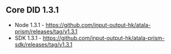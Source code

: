 ## Core DID 1.3.1

* Node 1.3.1 - https://github.com/input-output-hk/atala-prism/releases/tag/v1.3.1
* SDK 1.3.1 - https://github.com/input-output-hk/atala-prism-sdk/releases/tag/v1.3.1